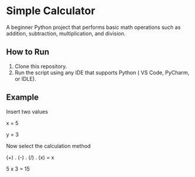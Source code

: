 #  Simple Calculator

A beginner Python project that performs basic math operations such as addition, subtraction, multiplication, and division.

##  How to Run
1. Clone this repository.
2. Run the script using any IDE that supports Python ( VS Code, PyCharm, or IDLE).

##  Example

Insert two values

x = 5

y = 3

Now select the calculation method

(+) . (-) . (/) . (x) = x

5 x 3 = 15


